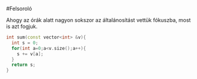 #Felsoroló

Ahogy az órák alatt nagyon sokszor az általánosítást vettük fókuszba, most is azt fogjuk. 

```c++
int sum(const vector<int> &v){
  int s = 0;
  for(int a=0;a<v.size();a++){
    s += v[a];
  }
  return s;
}
```
